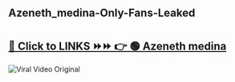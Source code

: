 
 ## Azeneth_medina-Only-Fans-Leaked

# <h2><a href="https://clipsfans.com/Azeneth_medina&ref=git">🔗 Click to LINKS ⏩⏩ 👉 🟢 Azeneth medina </a></h2>

<a href="https://clipsfans.com/Azeneth_medina&ref=git" rel="nofollow" data-target="animated-image.originalLink"><img src="https://i.ibb.co.com/xMMVF88/686577567.gif" alt="Viral Video Original" style="max-width: 100%; display: inline-block;" data-target="animated-image.originalImage"></a>
